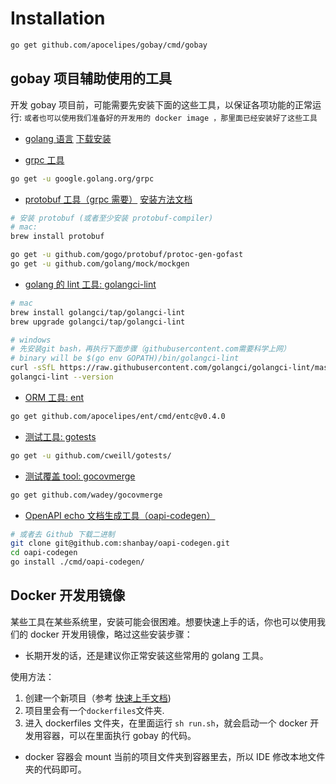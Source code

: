 # Installation

```sh
go get github.com/apocelipes/gobay/cmd/gobay
```

## gobay 项目辅助使用的工具

开发 gobay 项目前，可能需要先安装下面的这些工具，以保证各项功能的正常运行:
`或者也可以使用我们准备好的开发用的 docker image ，那里面已经安装好了这些工具`

- [golang 语言](https://golang.org/doc/install) [下载安装](https://golang.org/dl/)

- [grpc 工具](https://github.com/grpc/grpc-go)

```sh
go get -u google.golang.org/grpc
```

- [protobuf 工具（grpc 需要）](https://github.com/golang/protobuf) [安装方法文档](http://google.github.io/proto-lens/installing-protoc.html)

```sh
# 安装 protobuf (或者至少安装 protobuf-compiler)
# mac:
brew install protobuf

go get -u github.com/gogo/protobuf/protoc-gen-gofast
go get -u github.com/golang/mock/mockgen
```

- [golang 的 lint 工具: golangci-lint](https://golangci-lint.run/usage/install/#local-installation)

```sh
# mac
brew install golangci/tap/golangci-lint
brew upgrade golangci/tap/golangci-lint

# windows
# 先安装git bash，再执行下面步骤（githubusercontent.com需要科学上网）
# binary will be $(go env GOPATH)/bin/golangci-lint
curl -sSfL https://raw.githubusercontent.com/golangci/golangci-lint/master/install.sh | sh -s -- -b $(go env GOPATH)/bin v1.27.0
golangci-lint --version
```

- [ORM 工具: ent](https://github.com/shanbay/ent)

```sh
go get github.com/apocelipes/ent/cmd/entc@v0.4.0
```

- [测试工具: gotests](https://github.com/cweill/gotests)

```sh
go get -u github.com/cweill/gotests/
```

- [测试覆盖 tool: gocovmerge](https://github.com/wadey/gocovmerge)

```sh
go get github.com/wadey/gocovmerge
```

- [OpenAPI echo 文档生成工具（oapi-codegen）](https://github.com/shanbay/oapi-codegen/releases)

```sh
# 或者去 Github 下载二进制
git clone git@github.com:shanbay/oapi-codegen.git
cd oapi-codegen
go install ./cmd/oapi-codegen/
```

## Docker 开发用镜像

某些工具在某些系统里，安装可能会很困难。想要快速上手的话，你也可以使用我们的 docker 开发用镜像，略过这些安装步骤：

- 长期开发的话，还是建议你正常安装这些常用的 golang 工具。

使用方法：

1. 创建一个新项目（参考 [快速上手文档](quickstart_cn.md))
2. 项目里会有一个`dockerfiles`文件夹.
3. 进入 dockerfiles 文件夹，在里面运行 `sh run.sh`，就会启动一个 docker 开发用容器，可以在里面执行 gobay 的代码。

- docker 容器会 mount 当前的项目文件夹到容器里去，所以 IDE 修改本地文件夹的代码即可。
